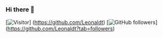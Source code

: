 ### Hi there 👋
[![Visitor](https://visitor-badge.laobi.icu/badge?page_id=Leonaldt.Leonaldt)]
(https://github.com/Leonaldt) [![GitHub followers](https://img.shields.io/github/followrs/Leonaldt.svg?style=social&label=Follow&maxAge=2592000)]
(https://github.com/Leonaldt?tab=followers)

<!--
**Leonaldt/Leonaldt** is a ✨ _special_ ✨ repository because its `README.md` (this file) appears on your GitHub profile.

Here are some ideas to get you started:

- 🔭 I’m currently working on ...
- 🌱 I’m currently learning ...
- 👯 I’m looking to collaborate on ...
- 🤔 I’m looking for help with ...
- 💬 Ask me about ...
- 📫 How to reach me: ...
- 😄 Pronouns: ...
- ⚡ Fun fact: ...
-->


